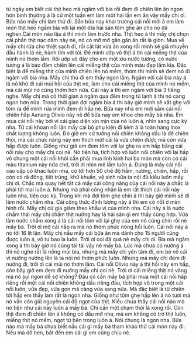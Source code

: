 từ ngày em biết cái thịt heo mà ngâm với bia rồi đem đi chiên lên ăn ngon hơn bình thường á là cứ một tuần em làm một hai lần em ăn vậy mấy chị ơi. Bữa nào mấy chị làm thử đi. Sẵn bữa nay khai trương cái nồi mới á em làm món thịt heo ngâm bia với lại một dĩa hải sản tôm ghẹ ăn cho nó đã nghen.Cái món nào lâu á thì mình làm trước nha. Thịt heo á thì mấy chị chọn cái phần thịt nạc dăm này nè, nó có mỡ mỡ gân gân ăn rất là giòn. Mua về mấy chị rửa cho thiệt sạch đi, rồi cắt lát vừa ăn xong rồi mình sẽ giã nhuyễn đầu hành lá nè, hành tím với tỏi. Để mình ướp vô thịt á thì cái miếng thịt của mình nó thơm lắm. Rồi ướp vô đây cho em một xíu nước tương, có nước tương á là bảo đảm chiên lên cái miếng thịt của mình màu đẹp lắm kìa. Đặc biệt là để miếng thịt của mình chiên lên nó mềm, thơm thì mình sẽ đem nó đi ngâm với bia nha. Mấy chị thủ đi em thấy ngon lắm. Ngâm với cái bia này á là nó khử đi cái mùi hôi của thịt nè, làm cho cái miếng thịt của mình nó mềm, mà cái mùi nó cũng thơm hơn nữa. Cái này á thì em ngâm với bia 3 tiếng nghe. Mấy chị mà có thời gian á ngâm qua đêm trong tủ lạnh á thì nó càng ngon hơn nữa. Trong thời gian đợi ngâm bia á thì bây giờ mình sẽ xắt ghẹ với tôm ra để mình rửa mình đem đi hấp nè. Bữa nay nhà em mới sắm cái nồi chiên hấp Aanang Olivio này nè để bữa nay em khoe cho mấy bà nha. Em mua cái nồi này bởi vì cái giao diện xịn mịn của nó luôn á, nhìn sang cực kỳ nha. Từ cái khoan nồi lận mấy cái bộ phụ kiện đi kèm á là toàn hàng inox chất lượng không luôn. Đó giờ em cứ tưởng nồi chiên không dầu là để chiên thôi, mà cái chức năng này em thích một cái là vừa chiên được mà còn vừa hấp được luôn. Giống như giờ em đem tôm với lại ghẹ ra em hấp bằng cái nồi này cho mấy chị coi nè. Nó tiện ha, tích hợp vô luôn nồi chiên với lại hấp vô chung một cái nồi khỏi cần phải mua lỉnh kỉnh hai ba món mà còn có cái màu titanium này nữa chớ, trời ơi nhìn mê lắm luôn á. Đúng là mấy cái nồi cao cấp có khác luôn nha, có tới hơn 50 chế độ hầm, nướng, chiên, hấp, rồi còn có rã đông, tiệt trùng, khử khuẩn, vệ sinh nữa ta nói đủ kiểu luôn mấy chị ơi. Chắc mà quay hết tất cả mấy cái công năng của cái nồi này á chắc là phải tới mai luôn á. Nhưng mà phải công nhận là em rất thích cái nồi này luôn nha, tiện cực kỳ. Trong khi mà đợi tôm ghẹ chín á thì bây giờ mình sẽ đi làm nước chấm nha. Cái công thức định lượng này á thì em có nốt ở màn hình rồi. Mấy chị cứ gia giảm theo khẩu vị của mình nha. Cái này á là nước chấm thái mấy chị chấm thịt nướng hay là hải sản gì em thấy cũng hợp. Vừa làm nước chấm xong á là cái nồi tôm với lại ghẹ của em nó cũng chín rồi nè mấy bà. Trời ơi mở cái nắp ra mà nó thơm phức nóng hổi luôn. Cái nồi này á nó tới 16 lít lận. Mấy chị nấu mấy cái bữa ăn mà dành cho 15 người cũng được luôn á, vô tư bao la luôn. Trời ơi coi đã quá nè mấy chị ơi. Bia mà ngâm xong á thì bây giờ nó cũng tái tái vậy nè mấy bà. Lúc mà chưa có nướng á thì nó nghe rất là nồng mùi bia, nhưng mà mấy chị yên tâm đi, em bỏ vô cái vỉ nướng nướng lên là ta nói nó thơm phức luôn. Nhưng mà mấy chị đem đi nướng đi, trời ơi cái mùi nó thơm lắm. Cái nồi Olivio này á thì hồi nãy em hấp, còn bây giờ em đem đi nướng mấy chị coi nè. Trời ơi cái miếng thịt nó vàng mà nó sụi ngon dễ sợ không? Đâu có cần mấy bà phải mua một cái nồi hấp riêng rồi một cái nồi chiên không dầu riêng đâu, tích hợp vô trong một cái nồi luôn, vừa đẹp, vừa gọn mà càng vừa sang nữa. Mà đặc biệt là từ chiên tới hấp em thấy làm rất là ngon nha. Giống như tôm ghẹ hấp lên á nó tươi mà nó vẫn còn giữ nguyên cái độ ngọt của thịt. Kiểu chưa thấy cái nồi nào mà nó tiện như cái này luôn á mấy bà. Chỉ cần một chạm thôi là xong rồi. Còn thịt đem đi chiên lên á không có dầu mỡ nha, mà em không có trở thịt luôn, miếng thịt nó mềm, ngọt từ bên trong luôn á. Nói chung là ngon nha. Bữa nào mà mấy bà chưa biết nấu cái gì mấy bà tham khảo thử cái món này đi. Nếu mà dở hen, bắt đền em cái gì em cũng chịu nè.